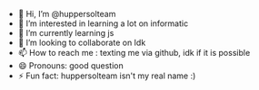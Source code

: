 - 👋 Hi, I’m @huppersolteam
- 👀 I’m interested in learning a lot on informatic
- 🌱 I’m currently learning js
- 💞️ I’m looking to collaborate on Idk
- 📫 How to reach me : texting me via github, idk if it is possible
- 😄 Pronouns: good question
- ⚡ Fun fact: huppersolteam isn't my real name :)

<!---
huppersolteam/huppersolteam is a ✨ special ✨ repository because its `README.md` (this file) appears on your GitHub profile.
You can click the Preview link to take a look at your changes.
--->
